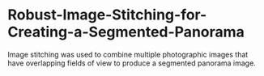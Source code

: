 # Robust-Image-Stitching-for-Creating-a-Segmented-Panorama
Image stitching was used to combine multiple photographic images that have overlapping fields of view to produce a segmented panorama image.
